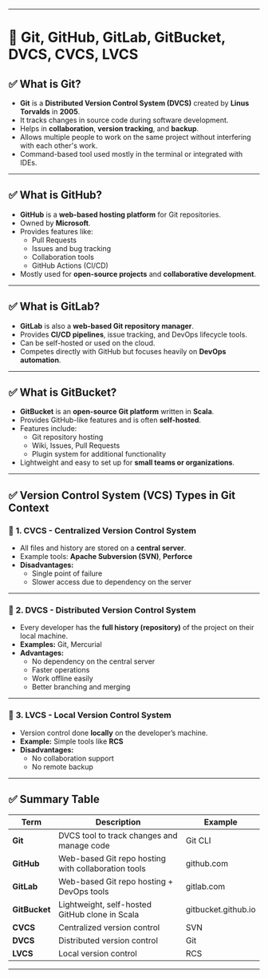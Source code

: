 
---

# 📌 **Git, GitHub, GitLab, GitBucket, DVCS, CVCS, LVCS**

## ✅ **What is Git?**
- **Git** is a **Distributed Version Control System (DVCS)** created by **Linus Torvalds** in **2005**.
- It tracks changes in source code during software development.
- Helps in **collaboration**, **version tracking**, and **backup**.
- Allows multiple people to work on the same project without interfering with each other's work.
- Command-based tool used mostly in the terminal or integrated with IDEs.

---

## ✅ **What is GitHub?**
- **GitHub** is a **web-based hosting platform** for Git repositories.
- Owned by **Microsoft**.
- Provides features like:
  - Pull Requests
  - Issues and bug tracking
  - Collaboration tools
  - GitHub Actions (CI/CD)
- Mostly used for **open-source projects** and **collaborative development**.

---

## ✅ **What is GitLab?**
- **GitLab** is also a **web-based Git repository manager**.
- Provides **CI/CD pipelines**, issue tracking, and DevOps lifecycle tools.
- Can be self-hosted or used on the cloud.
- Competes directly with GitHub but focuses heavily on **DevOps automation**.

---

## ✅ **What is GitBucket?**
- **GitBucket** is an **open-source Git platform** written in **Scala**.
- Provides GitHub-like features and is often **self-hosted**.
- Features include:
  - Git repository hosting
  - Wiki, Issues, Pull Requests
  - Plugin system for additional functionality
- Lightweight and easy to set up for **small teams or organizations**.

---

## ✅ **Version Control System (VCS) Types in Git Context**

### 📌 **1. CVCS - Centralized Version Control System**
- All files and history are stored on a **central server**.
- Example tools: **Apache Subversion (SVN)**, **Perforce**
- **Disadvantages:**
  - Single point of failure
  - Slower access due to dependency on the server

---

### 📌 **2. DVCS - Distributed Version Control System**
- Every developer has the **full history (repository)** of the project on their local machine.
- **Examples:** Git, Mercurial
- **Advantages:**
  - No dependency on the central server
  - Faster operations
  - Work offline easily
  - Better branching and merging

---

### 📌 **3. LVCS - Local Version Control System**
- Version control done **locally** on the developer’s machine.
- **Example:** Simple tools like **RCS**
- **Disadvantages:**
  - No collaboration support
  - No remote backup

---

## ✅ **Summary Table**

| Term       | Description                                             | Example |
|----------- |-------------------------------------------------------- |-------- |
| **Git**    | DVCS tool to track changes and manage code              | Git CLI |
| **GitHub** | Web-based Git repo hosting with collaboration tools     | github.com |
| **GitLab** | Web-based Git repo hosting + DevOps tools               | gitlab.com |
| **GitBucket** | Lightweight, self-hosted GitHub clone in Scala      | gitbucket.github.io |
| **CVCS**   | Centralized version control                             | SVN |
| **DVCS**   | Distributed version control                             | Git |
| **LVCS**   | Local version control                                   | RCS |

---
